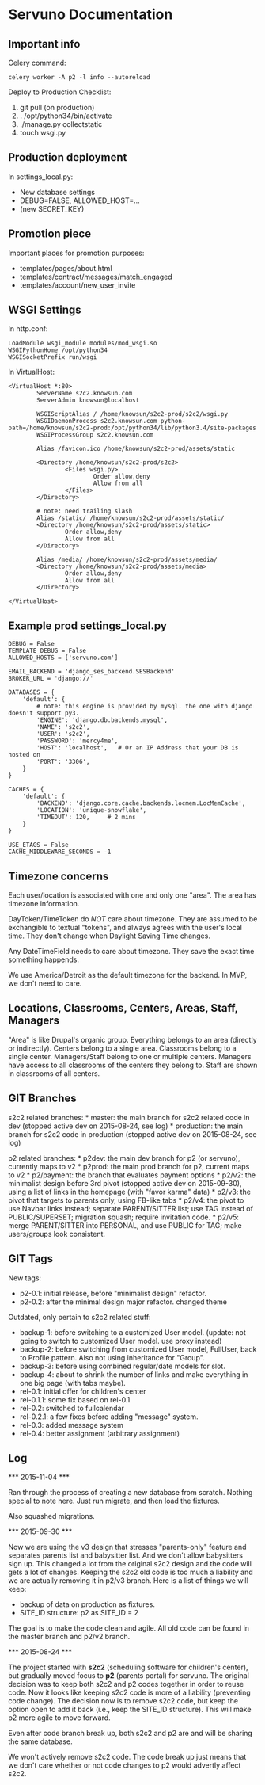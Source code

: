 Servuno Documentation
=================================

Important info
---------------------------------

Celery command:

```
celery worker -A p2 -l info --autoreload
```

Deploy to Production Checklist:

1. git pull (on production)
2. . /opt/python34/bin/activate
3. ./manage.py collectstatic
4. touch wsgi.py


Production deployment
---------------------

In settings_local.py:

  * New database settings
  * DEBUG=FALSE, ALLOWED_HOST=...
  * (new SECRET_KEY)


Promotion piece
-----------------------

Important places for promotion purposes:

  * templates/pages/about.html
  * templates/contract/messages/match_engaged
  * templates/account/new_user_invite


WSGI Settings
-------------

In http.conf:

    LoadModule wsgi_module modules/mod_wsgi.so
    WSGIPythonHome /opt/python34
    WSGISocketPrefix run/wsgi

In VirtualHost:

    <VirtualHost *:80>
            ServerName s2c2.knowsun.com
            ServerAdmin knowsun@localhost

            WSGIScriptAlias / /home/knowsun/s2c2-prod/s2c2/wsgi.py
            WSGIDaemonProcess s2c2.knowsun.com python-path=/home/knowsun/s2c2-prod:/opt/python34/lib/python3.4/site-packages
            WSGIProcessGroup s2c2.knowsun.com

            Alias /favicon.ico /home/knowsun/s2c2-prod/assets/static

            <Directory /home/knowsun/s2c2-prod/s2c2>
                    <Files wsgi.py>
                            Order allow,deny
                            Allow from all
                    </Files>
            </Directory>

            # note: need trailing slash
            Alias /static/ /home/knowsun/s2c2-prod/assets/static/
            <Directory /home/knowsun/s2c2-prod/assets/static>
                    Order allow,deny
                    Allow from all
            </Directory>

            Alias /media/ /home/knowsun/s2c2-prod/assets/media/
            <Directory /home/knowsun/s2c2-prod/assets/media>
                    Order allow,deny
                    Allow from all
            </Directory>

    </VirtualHost>


Example prod settings_local.py
------------------------------------

```
DEBUG = False
TEMPLATE_DEBUG = False
ALLOWED_HOSTS = ['servuno.com']

EMAIL_BACKEND = 'django_ses_backend.SESBackend'
BROKER_URL = 'django://'

DATABASES = {
    'default': {
        # note: this engine is provided by mysql. the one with django doesn't support py3.
        'ENGINE': 'django.db.backends.mysql',
        'NAME': 's2c2',
        'USER': 's2c2',
        'PASSWORD': 'mercy4me',
        'HOST': 'localhost',   # Or an IP Address that your DB is hosted on
        'PORT': '3306',
    }
}

CACHES = {
    'default': {
        'BACKEND': 'django.core.cache.backends.locmem.LocMemCache',
        'LOCATION': 'unique-snowflake',
        'TIMEOUT': 120,     # 2 mins
    }
}

USE_ETAGS = False
CACHE_MIDDLEWARE_SECONDS = -1

```


Timezone concerns
-----------------

Each user/location is associated with one and only one "area". The area has timezone information.

DayToken/TimeToken do *NOT* care about timezone. They are assumed to be exchangible to textual "tokens", and always agrees with the user's local time. They don't change when Daylight Saving Time changes.

Any DateTimeField needs to care about timezone. They save the exact time something happends.

We use America/Detroit as the default timezone for the backend. In MVP, we don't need to care.


Locations, Classrooms, Centers, Areas, Staff, Managers
------------------------------------------------------

"Area" is like Drupal's organic group. Everything belongs to an area (directly or indirectly).
Centers belong to a single area.
Classrooms belong to a single center.
Managers/Staff belong to one or multiple centers.
Managers have access to all classrooms of the centers they belong to.
Staff are shown in classrooms of all centers.


GIT Branches
----------------------------------

s2c2 related branches:
    * master: the main branch for s2c2 related code in dev (stopped active dev on 2015-08-24, see log)
    * production: the main branch for s2c2 code in production (stopped active dev on 2015-08-24, see log)

p2 related branches:
    * p2dev: the main dev branch for p2 (or servuno), currently maps to v2
    * p2prod: the main prod branch for p2, current maps to v2
    * p2/payment: the branch that evaluates payment options
    * p2/v2: the minimalist design before 3rd pivot (stopped active dev on 2015-09-30), using a list of links in the homepage (with "favor karma" data)
    * p2/v3: the pivot that targets to parents only, using FB-like tabs
    * p2/v4: the pivot to use Navbar links instead; separate PARENT/SITTER list; use TAG instead of PUBLIC/SUPERSET; migration squash; require invitation code.
    * p2/v5: merge PARENT/SITTER into PERSONAL, and use PUBLIC for TAG; make users/groups look consistent.


GIT Tags
----------------------------------

New tags:
  * p2-0.1: initial release, before "minimalist design" refactor.
  * p2-0.2: after the minimal design major refactor. changed theme

Outdated, only pertain to s2c2 related stuff:

  * backup-1:   before switching to a customized User model. (update: not going to switch to customized User model. use proxy instead)
  * backup-2:   before switching from customized User model, FullUser, back to Profile pattern. Also not using inheritance for "Group".
  * backup-3:   before using combined regular/date models for slot.
  * backup-4:   about to shrink the number of links and make everything in one big page (with tabs maybe).
  * rel-0.1:    initial offer for children's center
  * rel-0.1.1:  some fix based on rel-0.1
  * rel-0.2:    switched to fullcalendar
  * rel-0.2.1:  a few fixes before adding "message" system.
  * rel-0.3:    added message system
  * rel-0.4:    better assignment (arbitrary assignment)


Log
-----------------------------------

*** 2015-11-04 ***

Ran through the process of creating a new database from scratch. Nothing special to note here. Just run migrate, and then load the fixtures.

Also squashed migrations.


*** 2015-09-30 ***

Now we are using the v3 design that stresses "parents-only" feature and separates parents list and babysitter list. And we don't allow babysitters sign up. This changed a lot from the original s2c2 design and the code will gets a lot of changes. Keeping the s2c2 old code is too much a liability and we are actually removing it in p2/v3 branch. Here is a list of things we will keep:

  * backup of data on production as fixtures.
  * SITE_ID structure: p2 as SITE_ID = 2

The goal is to make the code clean and agile. All old code can be found in the master branch and p2/v2 branch.


*** 2015-08-24 ***

The project started with __s2c2__ (scheduling software for children's center), but gradually moved focus to __p2__ (parents portal) for servuno. The original decision was to keep both s2c2 and p2 codes together in order to reuse code. Now it looks like keeping s2c2 code is more of a liability (preventing code change). The decision now is to remove s2c2 code, but keep the option open to add it back (i.e., keep the SITE_ID structure). This will make p2 more agile to move forward.

Even after code branch break up, both s2c2 and p2 are and will be sharing the same database.

We won't actively remove s2c2 code. The code break up just means that we don't care whether or not code changes to p2 would advertly affect s2c2.